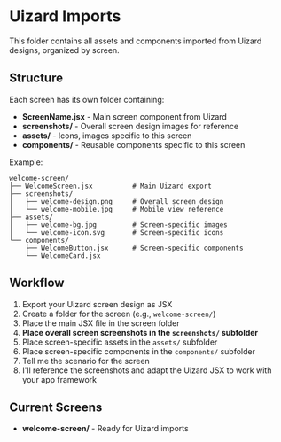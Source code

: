 # Uizard Imports

This folder contains all assets and components imported from Uizard designs, organized by screen.

## Structure

Each screen has its own folder containing:
- **ScreenName.jsx** - Main screen component from Uizard
- **screenshots/** - Overall screen design images for reference
- **assets/** - Icons, images specific to this screen
- **components/** - Reusable components specific to this screen

Example:
```
welcome-screen/
├── WelcomeScreen.jsx          # Main Uizard export
├── screenshots/
│   ├── welcome-design.png     # Overall screen design
│   └── welcome-mobile.jpg     # Mobile view reference
├── assets/
│   ├── welcome-bg.jpg         # Screen-specific images
│   └── welcome-icon.svg       # Screen-specific icons
└── components/
    ├── WelcomeButton.jsx      # Screen-specific components
    └── WelcomeCard.jsx
```

## Workflow

1. Export your Uizard screen design as JSX
2. Create a folder for the screen (e.g., `welcome-screen/`)
3. Place the main JSX file in the screen folder
4. **Place overall screen screenshots in the `screenshots/` subfolder**
5. Place screen-specific assets in the `assets/` subfolder
6. Place screen-specific components in the `components/` subfolder
7. Tell me the scenario for the screen
8. I'll reference the screenshots and adapt the Uizard JSX to work with your app framework

## Current Screens

- **welcome-screen/** - Ready for Uizard imports
